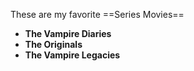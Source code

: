 These are my favorite ==Series Movies==
- **The Vampire Diaries**
- **The Originals**
- **The Vampire Legacies**
